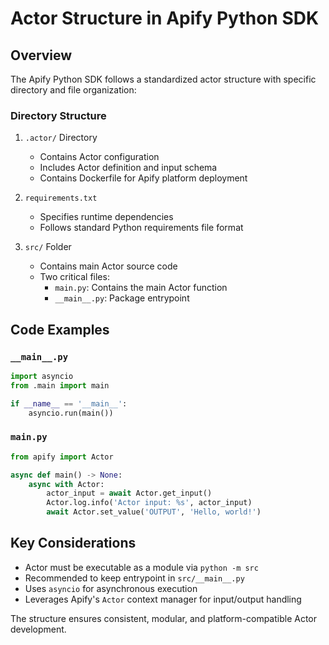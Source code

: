 # Actor Structure in Apify Python SDK

## Overview

The Apify Python SDK follows a standardized actor structure with specific directory and file organization:

### Directory Structure

1. `.actor/` Directory
   - Contains Actor configuration
   - Includes Actor definition and input schema
   - Contains Dockerfile for Apify platform deployment

2. `requirements.txt`
   - Specifies runtime dependencies
   - Follows standard Python requirements file format

3. `src/` Folder
   - Contains main Actor source code
   - Two critical files:
     - `main.py`: Contains the main Actor function
     - `__main__.py`: Package entrypoint

## Code Examples

### `__main__.py`
```python
import asyncio
from .main import main

if __name__ == '__main__':
    asyncio.run(main())
```

### `main.py`
```python
from apify import Actor

async def main() -> None:
    async with Actor:
        actor_input = await Actor.get_input()
        Actor.log.info('Actor input: %s', actor_input)
        await Actor.set_value('OUTPUT', 'Hello, world!')
```

## Key Considerations

- Actor must be executable as a module via `python -m src`
- Recommended to keep entrypoint in `src/__main__.py`
- Uses `asyncio` for asynchronous execution
- Leverages Apify's `Actor` context manager for input/output handling

The structure ensures consistent, modular, and platform-compatible Actor development.